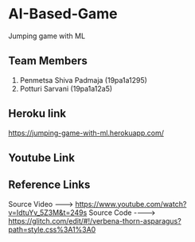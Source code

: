 # AI-Based-Game
Jumping game with ML

## Team Members
1. Penmetsa Shiva Padmaja (19pa1a1295)
2. Potturi Sarvani (19pa1a12a5)

## Heroku link
https://jumping-game-with-ml.herokuapp.com/

## Youtube Link


## Reference Links
Source Video ---> https://www.youtube.com/watch?v=IdtuYv_5Z3M&t=249s
Source Code ----> https://glitch.com/edit/#!/verbena-thorn-asparagus?path=style.css%3A1%3A0
